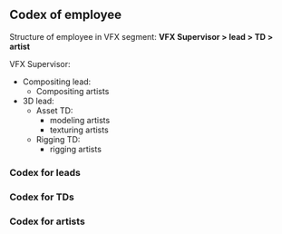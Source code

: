 ## Codex of employee 
Structure of employee in VFX segment: **VFX Supervisor > lead > TD > artist** 

VFX Supervisor:
* Compositing lead:
  - Compositing artists
* 3D lead:
  - Asset TD:
    - modeling artists
    - texturing artists
  - Rigging TD:
    - rigging artists

### Codex for leads
### Codex for TDs
### Codex for artists
